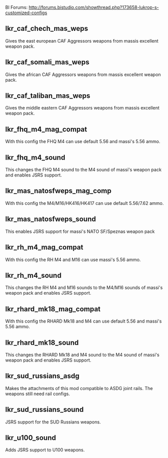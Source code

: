 BI Forums: http://forums.bistudio.com/showthread.php?173658-lukrop-s-customized-configs

lkr_caf_chech_mas_weps
--------------
Gives the east european CAF Aggressors weapons from massis excellent weapon pack.

lkr_caf_somali_mas_weps
--------------
Gives the african CAF Aggressors weapons from massis excellent weapon pack.

lkr_caf_taliban_mas_weps
--------------
Gives the middle eastern CAF Aggressors weapons from massis excellent weapon pack.

lkr_fhq_m4_mag_compat
--------------
With this config the FHQ M4 can use default 5.56 and massi's 5.56 ammo.

lkr_fhq_m4_sound
--------------
This changes the FHQ M4 sound to the M4 sound of massi's weapon pack and enables JSRS support.

lkr_mas_natosfweps_mag_comp
--------------
With this config the M4/M16/HK416/HK417 can use default 5.56/7.62 ammo.

lkr_mas_natosfweps_sound
--------------
This enables JSRS support for massi's NATO SF/Speznas weapon pack

lkr_rh_m4_mag_compat
--------------
With this config the RH M4 and M16 can use massi's 5.56 ammo.

lkr_rh_m4_sound
--------------
This changes the RH M4 and M16 sounds to the M4/M16 sounds of massi's weapon pack and enables JSRS support.

lkr_rhard_mk18_mag_compat
--------------
With this config the RHARD Mk18 and M4 can use default 5.56 and massi's 5.56 ammo.

lkr_rhard_mk18_sound
--------------
This changes the RHARD Mk18 and M4 sound to the M4 sound of massi's weapon pack and enables JSRS support.

lkr_sud_russians_asdg
--------------
Makes the attachments of this mod compatible to ASDG joint rails. The weapons still need rail configs.

lkr_sud_russians_sound
--------------
JSRS support for the SUD Russians weapons.

lkr_u100_sound
--------------
Adds JSRS support to U100 weapons.

